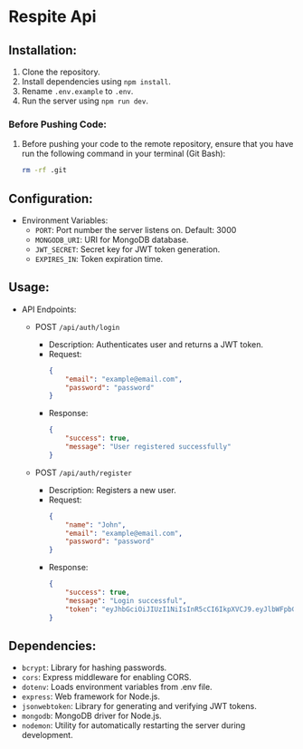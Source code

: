 ﻿# Respite Api

## Installation:
1. Clone the repository.
2. Install dependencies using `npm install`.
3. Rename `.env.example` to `.env`.
4. Run the server using `npm run dev`.

### Before Pushing Code:
1. Before pushing your code to the remote repository, ensure that you have run the following command in your terminal (Git Bash):
    ```bash
    rm -rf .git
    ```

## Configuration:
- Environment Variables:
  - `PORT`: Port number the server listens on. Default: 3000
  - `MONGODB_URI`: URI for MongoDB database.
  - `JWT_SECRET`: Secret key for JWT token generation.
  - `EXPIRES_IN`: Token expiration time.

## Usage:
- API Endpoints:
  - POST `/api/auth/login`
    - Description: Authenticates user and returns a JWT token.
    - Request: 
        ```json
        { 
            "email": "example@email.com", 
            "password": "password" 
        }
        ```
    - Response: 
        ```json
        {
            "success": true, 
            "message": "User registered successfully"
        }
        ```

  - POST `/api/auth/register`
    - Description: Registers a new user.
    - Request:
        ```json
        { 
            "name": "John", 
            "email": "example@email.com", 
            "password": "password" 
        }
        ```
    - Response: 
        ```json
        {
            "success": true,
            "message": "Login successful",
            "token": "eyJhbGciOiJIUzI1NiIsInR5cCI6IkpXVCJ9.eyJlbWFpbCI6InBoMkBleGFtcGxlLmNvbSIsImlhdCI6MTcwNzg1MDYyMSwiZXhwIjoxNzA3OTM3MDIxfQ.7EahSgmPLPNuZ_T9ok-B6TayWCJVdxPzi_Nx4UfrhvY"
        }
        ```

## Dependencies:
- `bcrypt`: Library for hashing passwords.
- `cors`: Express middleware for enabling CORS.
- `dotenv`: Loads environment variables from .env file.
- `express`: Web framework for Node.js.
- `jsonwebtoken`: Library for generating and verifying JWT tokens.
- `mongodb`: MongoDB driver for Node.js.
- `nodemon`: Utility for automatically restarting the server during development.

